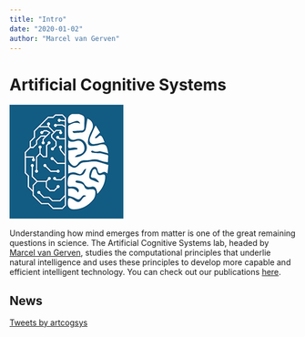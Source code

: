 ```yaml
---
title: "Intro"
date: "2020-01-02"
author: "Marcel van Gerven"
---
```


# Artificial Cognitive Systems

![Image width=50](img/acs.png)

Understanding how mind emerges from matter is one of the great remaining questions in science. The Artificial Cognitive Systems lab, headed by [Marcel van Gerven](https://www.ru.nl/personen/gerven-m-van/), studies the computational principles that underlie natural intelligence and uses these principles to develop more capable and efficient intelligent technology. You can check out our publications [here](https://scholar.google.nl/citations?user=sX0ZypwAAAAJ&hl=nl).

## News

<a class="twitter-timeline" href="https://twitter.com/artcogsys?ref_src=twsrc%5Etfw" height=600>Tweets by artcogsys</a> <script async src="https://platform.twitter.com/widgets.js" charset="utf-8"></script>
